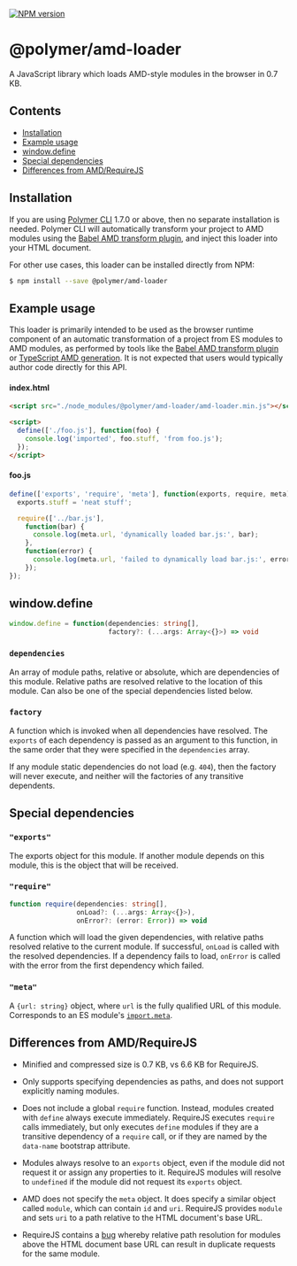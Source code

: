 [![NPM version](http://img.shields.io/npm/v/@polymer/amd-loader.svg)](https://www.npmjs.com/package/@polymer/amd-loader)

# @polymer/amd-loader

A JavaScript library which loads AMD-style modules in the browser in 0.7 KB.

## Contents

- [Installation](#installation)
- [Example usage](#example-usage)
- [window.define](#windowdefine)
- [Special dependencies](#special-dependencies)
- [Differences from AMD/RequireJS](#differences-from-amdrequirejs)

## Installation

If you are using [Polymer CLI][1] 1.7.0 or above, then no separate installation
is needed. Polymer CLI will automatically transform your project to AMD modules
using the [Babel AMD transform plugin][2], and inject this loader into your HTML
document.

For other use cases, this loader can be installed directly from NPM:

```bash
$ npm install --save @polymer/amd-loader
```

## Example usage

This loader is primarily intended to be used as the browser runtime component of
an automatic transformation of a project from ES modules to AMD modules, as
performed by tools like the [Babel AMD transform plugin][2] or [TypeScript AMD
generation][3]. It is not expected that users would typically author code
directly for this API.

#### index.html
```html
<script src="./node_modules/@polymer/amd-loader/amd-loader.min.js"></script>

<script>
  define(['./foo.js'], function(foo) {
    console.log('imported', foo.stuff, 'from foo.js');
  });
</script>
```

#### foo.js
```js
define(['exports', 'require', 'meta'], function(exports, require, meta) {
  exports.stuff = 'neat stuff';

  require(['../bar.js'],
    function(bar) {
      console.log(meta.url, 'dynamically loaded bar.js:', bar);
    },
    function(error) {
      console.log(meta.url, 'failed to dynamically load bar.js:', error);
    });
});
```

## window.define

```ts
window.define = function(dependencies: string[],
                         factory?: (...args: Array<{}>) => void
```

### `dependencies`
An array of module paths, relative or absolute, which are dependencies of this
module. Relative paths are resolved relative to the location of this module.
Can also be one of the special dependencies listed below.

### `factory`
A function which is invoked when all dependencies have resolved. The `exports`
of each dependency is passed as an argument to this function, in the same order
that they were specified in the `dependencies` array.

If any module static dependencies do not load (e.g. `404`), then the factory
will never execute, and neither will the factories of any transitive dependents.

## Special dependencies

### `"exports"`

The exports object for this module. If another module depends on this module,
this is the object that will be received.

### `"require"`

```ts
function require(dependencies: string[],
                 onLoad?: (...args: Array<{}>),
                 onError?: (error: Error)) => void
```

A function which will load the given dependencies, with relative paths resolved
relative to the current module. If successful, `onLoad` is called with the
resolved dependencies. If a dependency fails to load, `onError` is called with
the error from the first dependency which failed.

### `"meta"`

A `{url: string}` object, where `url` is the fully qualified URL of this module.
Corresponds to an ES module's [`import.meta`][5].

## Differences from AMD/RequireJS

- Minified and compressed size is 0.7 KB, vs 6.6 KB for RequireJS.

- Only supports specifying dependencies as paths, and does not support
  explicitly naming modules.

- Does not include a global `require` function. Instead,  modules created with
  `define` always execute immediately. RequireJS executes `require` calls
  immediately, but only executes `define` modules if they are a transitive
  dependency of a `require` call, or if they are named by the `data-name`
  bootstrap attribute.

- Modules always resolve to an `exports` object, even if the module did not
  request it or assign any properties to it. RequireJS modules will resolve to
  `undefined` if the module did not request its `exports` object.

- AMD does not specify the `meta` object. It does specify a similar object
  called `module`, which can contain `id` and `uri`. RequireJS provides `module`
  and sets `uri` to a path relative to the HTML document's base URL.

- RequireJS contains a [bug][4] whereby relative path resolution for modules
  above the HTML document base URL can result in duplicate requests for the same
  module.

[1]: https://github.com/Polymer/tools/tree/master/packages/cli
[2]: https://babeljs.io/docs/plugins/transform-es2015-modules-amd/
[3]: https://www.typescriptlang.org/docs/handbook/modules.html#code-generation-for-modules
[4]: https://github.com/requirejs/requirejs/issues/1732
[5]: https://github.com/tc39/proposal-import-meta/blob/master/HTML%20Integration.md
